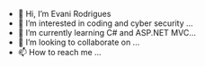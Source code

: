 - 👋 Hi, I’m Evani Rodrigues
- 👀 I’m interested in coding and cyber security ...
- 🌱 I’m currently learning C# and ASP.NET MVC...
- 💞️ I’m looking to collaborate on ...
- 📫 How to reach me ...

<!---
evanirodrigues/evanirodrigues is a ✨ special ✨ repository because its `README.md` (this file) appears on your GitHub profile.
You can click the Preview link to take a look at your changes.
--->
